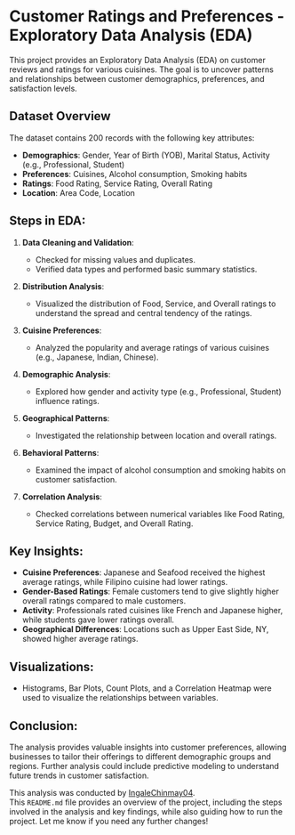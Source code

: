 # Customer Ratings and Preferences - Exploratory Data Analysis (EDA)

This project provides an Exploratory Data Analysis (EDA) on customer reviews and ratings for various cuisines. The goal is to uncover patterns and relationships between customer demographics, preferences, and satisfaction levels.

## Dataset Overview

The dataset contains 200 records with the following key attributes:

- **Demographics**: Gender, Year of Birth (YOB), Marital Status, Activity (e.g., Professional, Student)
- **Preferences**: Cuisines, Alcohol consumption, Smoking habits
- **Ratings**: Food Rating, Service Rating, Overall Rating
- **Location**: Area Code, Location

## Steps in EDA:

1. **Data Cleaning and Validation**:

   - Checked for missing values and duplicates.
   - Verified data types and performed basic summary statistics.

2. **Distribution Analysis**:

   - Visualized the distribution of Food, Service, and Overall ratings to understand the spread and central tendency of the ratings.

3. **Cuisine Preferences**:

   - Analyzed the popularity and average ratings of various cuisines (e.g., Japanese, Indian, Chinese).

4. **Demographic Analysis**:

   - Explored how gender and activity type (e.g., Professional, Student) influence ratings.

5. **Geographical Patterns**:

   - Investigated the relationship between location and overall ratings.

6. **Behavioral Patterns**:

   - Examined the impact of alcohol consumption and smoking habits on customer satisfaction.

7. **Correlation Analysis**:
   - Checked correlations between numerical variables like Food Rating, Service Rating, Budget, and Overall Rating.

## Key Insights:

- **Cuisine Preferences**: Japanese and Seafood received the highest average ratings, while Filipino cuisine had lower ratings.
- **Gender-Based Ratings**: Female customers tend to give slightly higher overall ratings compared to male customers.
- **Activity**: Professionals rated cuisines like French and Japanese higher, while students gave lower ratings overall.
- **Geographical Differences**: Locations such as Upper East Side, NY, showed higher average ratings.

## Visualizations:

- Histograms, Bar Plots, Count Plots, and a Correlation Heatmap were used to visualize the relationships between variables.

## Conclusion:

The analysis provides valuable insights into customer preferences, allowing businesses to tailor their offerings to different demographic groups and regions. Further analysis could include predictive modeling to understand future trends in customer satisfaction.

This analysis was conducted by [IngaleChinmay04](https://github.com/IngaleChinmay04).<br/>
This `README.md` file provides an overview of the project, including the steps involved in the analysis and key findings, while also guiding how to run the project. Let me know if you need any further changes!
